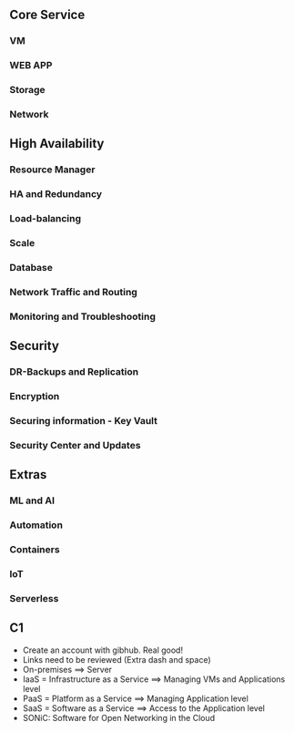 ## Core Service

### VM

### WEB APP

### Storage

### Network

## High Availability

### Resource Manager

### HA and Redundancy

### Load-balancing

### Scale

### Database

### Network Traffic and Routing

### Monitoring and Troubleshooting

## Security

### DR-Backups and Replication

### Encryption

### Securing information - Key Vault

### Security Center and Updates

## Extras

### ML and AI

### Automation

### Containers

### IoT

### Serverless

## C1
- Create an account with gibhub. Real good!
- Links need to be reviewed (Extra dash and space)
- On-premises ==> Server
- IaaS = Infrastructure as a Service ==> Managing VMs and Applications level
- PaaS = Platform as a Service ==> Managing Application level
- SaaS = Software as a Service ==> Access to the Application level
- SONiC: Software for Open Networking in the Cloud
